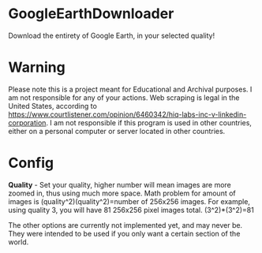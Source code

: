 # GoogleEarthDownloader
Download the entirety of Google Earth, in your selected quality!

# Warning
Please note this is a project meant for Educational and Archival purposes. I am not responsible for any of your actions. Web scraping is legal in the United States, according to https://www.courtlistener.com/opinion/6460342/hiq-labs-inc-v-linkedin-corporation. I am not responsible if this program is used in other countries, either on a personal computer or server located in other countries.

# Config
**Quality** - Set your quality, higher number will mean images are more zoomed in, thus using much more space. Math problem for amount of images is (quality^2)(quality^2)=number of 256x256 images. For example, using quality 3, you will have 81 256x256 pixel images total. (3^2)*(3^2)=81

The other options are currently not implemented yet, and may never be. They were intended to be used if you only want a certain section of the world.